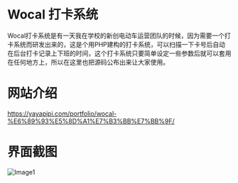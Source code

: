 # Wocal 打卡系统
Wocal打卡系统是有一天我在学校的新创电动车运营团队的时候，因为需要一个打卡系统而研发出来的，这是个用PHP建构的打卡系统，可以扫描一下卡号后自动在后台打卡记录上下班的时间，这个打卡系统只要简单设定一些参数后就可以套用在任何地方上，所以在这里也把源码公布出来让大家使用。

# 网站介绍
https://yayapipi.com/portfolio/wocal-%E6%89%93%E5%8D%A1%E7%B3%BB%E7%BB%9F/

# 界面截图

![Image1](https://yayapipi.com/wp-content/uploads/2018/10/wocal1-495x534.png)
